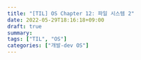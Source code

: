 ```yaml
---
title: "[TIL] OS Chapter 12: 파일 시스템 2"
date: 2022-05-29T18:16:18+09:00
draft: true
summary: 
tags: ["TIL", "OS"]
categories: ["개발-dev OS"]
---
```

